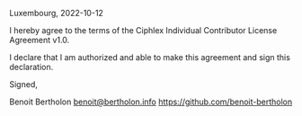 Luxembourg, 2022-10-12

I hereby agree to the terms of the Ciphlex Individual Contributor License
Agreement v1.0.

I declare that I am authorized and able to make this agreement and sign this
declaration.

Signed,

Benoit Bertholon benoit@bertholon.info https://github.com/benoit-bertholon
